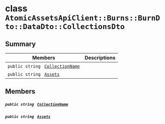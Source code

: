 # class `AtomicAssetsApiClient::Burns::BurnDto::DataDto::CollectionsDto` 

## Summary

 Members                                | Descriptions                                
----------------------------------------|---------------------------------------------
`public string ` [`CollectionName`](#class_atomic_assets_api_client_1_1_burns_1_1_burn_dto_1_1_data_dto_1_1_collections_dto_1ab3dee328d6124bafe5953a8f45ce45ea) | 
`public string ` [`Assets`](#class_atomic_assets_api_client_1_1_burns_1_1_burn_dto_1_1_data_dto_1_1_collections_dto_1add7a6c8721ab494bfbb6bec5c0de3ede) | 

## Members

##### `public string ` [`CollectionName`](#class_atomic_assets_api_client_1_1_burns_1_1_burn_dto_1_1_data_dto_1_1_collections_dto_1ab3dee328d6124bafe5953a8f45ce45ea) 

##### `public string ` [`Assets`](#class_atomic_assets_api_client_1_1_burns_1_1_burn_dto_1_1_data_dto_1_1_collections_dto_1add7a6c8721ab494bfbb6bec5c0de3ede) 

